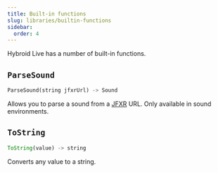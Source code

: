```yaml
---
title: Built-in functions
slug: libraries/builtin-functions
sidebar:
  order: 4
---
```


Hybroid Live has a number of built-in functions.

## `ParseSound`

```rs
ParseSound(string jfxrUrl) -> Sound
```

Allows you to parse a sound from a [JFXR](https://pewpew.live/jfxr/index.html) URL. Only available in sound environments.

## `ToString`

```rs
ToString(value) -> string
```

Converts any value to a string.
